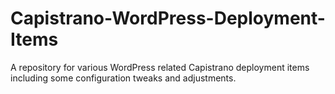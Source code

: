 # Capistrano-WordPress-Deployment-Items
A repository for various WordPress related Capistrano deployment items including some configuration tweaks and adjustments.

